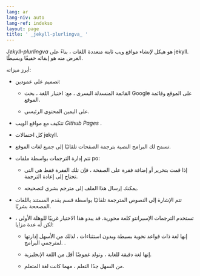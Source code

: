 ```yaml
---
lang: ar
lang-niv: auto
lang-ref: indekso
layout: page
title: ' _jekyll-plurlingva_ '
---
```


 _Jekyll-plurlingva_ هو هيكل لإنشاء مواقع ويب ثابتة متعددة اللغات ، بناءً على jekyll.  
الغرض منه هو إبقائه خفيفًا وبسيطًا.

أبرز ميزاته:

 * تصميم على عمودين:


   * القائمة المنسدلة اليسرى ، مع: اختيار اللغة ، بحث Google على الموقع وقائمة الموقع.


   * على اليمين المحتوى الرئيسي.


 * تتكيف مع مواقع الويب _Github Pages_ .


 * كل احتمالات jekyll.


 * تسمح لك البرامج النصية بترجمة الصفحات تلقائيًا إلى جميع لغات الموقع.


 * تتم إدارة الترجمات بواسطة ملفات po:


   * إذا قمت بتحرير أو إضافة فقرة على الصفحة ، فإن تلك الفقرة فقط هي التي تحتاج إلى إعادة الترجمة.


   * يمكنك إرسال هذا الملف إلى مترجم بشري لتصحيحه.


 * تتم الإشارة إلى النصوص المترجمة تلقائيًا بواسطة قسم يقدم المستند باللغات المصححة بشريًا.


 * تستخدم الترجمات الإسبرانتو كلغة محورية. قد يبدو هذا الاختيار غريبًا للوهلة الأولى ، لكن له عدة مزايا:


   * إنها لغة ذات قواعد نحوية بسيطة وبدون استثناءات ، لذلك من الأسهل إدارتها لمترجمي البرامج. .


   * إنها لغة دقيقة للغاية ، وتولد غموضًا أقل من اللغة الإنجليزية.


   * من السهل جدًا التعلم ، مهما كانت لغة المتعلم.




